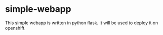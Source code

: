 # simple-webapp
This simple webapp is written in python flask. It will be used to deploy it on openshift.
